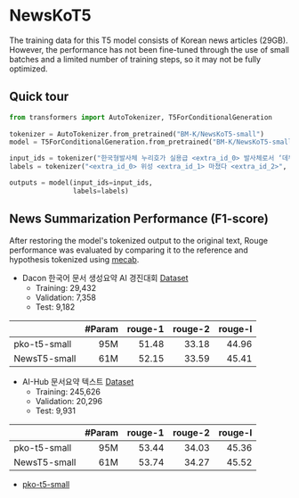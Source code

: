 # NewsKoT5
The training data for this T5 model consists of Korean news articles (29GB). However, the performance has not been fine-tuned through the use of small batches and a limited number of training steps, so it may not be fully optimized.

## Quick tour
```python
from transformers import AutoTokenizer, T5ForConditionalGeneration
  
tokenizer = AutoTokenizer.from_pretrained("BM-K/NewsKoT5-small")
model = T5ForConditionalGeneration.from_pretrained("BM-K/NewsKoT5-small")

input_ids = tokenizer("한국형발사체 누리호가 실용급 <extra_id_0> 발사체로서 ‘데뷔’를 성공적으로 <extra_id_1>", return_tensors="pt").input_ids
labels = tokenizer("<extra_id_0> 위성 <extra_id_1> 마쳤다 <extra_id_2>", return_tensors="pt").input_ids

outputs = model(input_ids=input_ids,
                labels=labels)
```

## News Summarization Performance (F1-score)
After restoring the model's tokenized output to the original text, Rouge performance was evaluated by comparing it to the reference and hypothesis tokenized using [mecab](https://konlpy.org/ko/v0.4.0/).

- Dacon 한국어 문서 생성요약 AI 경진대회 [Dataset](https://dacon.io/competitions/official/235673/overview/description)
    - Training: 29,432
    - Validation: 7,358
    - Test: 9,182

| | #Param | rouge-1 |rouge-2|rouge-l|
|-------|--------:|--------:|--------:|--------:|
| pko-t5-small | 95M | 51.48 | 33.18 | 44.96 |
| NewsT5-small | 61M | 52.15 | 33.59 | 45.41 |

- AI-Hub 문서요약 텍스트 [Dataset](https://www.aihub.or.kr/aihubdata/data/view.do?currMenu=115&topMenu=100&aihubDataSe=realm&dataSetSn=97)
    - Training: 245,626
    - Validation: 20,296
    - Test: 9,931

| | #Param | rouge-1 |rouge-2|rouge-l|
|-------|--------:|--------:|--------:|--------:|
| pko-t5-small | 95M | 53.44 | 34.03 | 45.36 |
| NewsT5-small | 61M | 53.74 | 34.27 | 45.52 |

- [pko-t5-small](https://github.com/paust-team/pko-t5)
